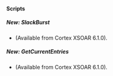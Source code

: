 
#### Scripts
##### New: SlackBurst
-  (Available from Cortex XSOAR 6.1.0).
##### New: GetCurrentEntries
-  (Available from Cortex XSOAR 6.1.0).
